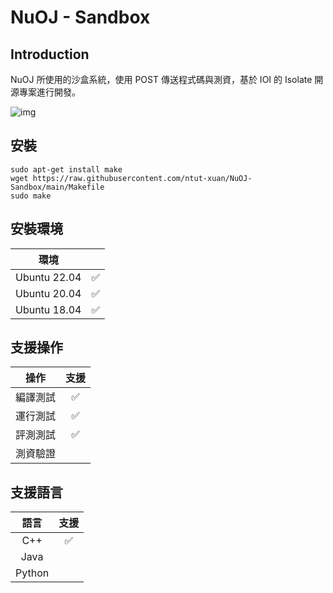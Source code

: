 # NuOJ - Sandbox

## Introduction

NuOJ 所使用的沙盒系統，使用 POST 傳送程式碼與測資，基於 IOI 的 Isolate 開源專案進行開發。

![img](https://camo.githubusercontent.com/d17ced33372b5d685500dcf5c8ece597ef15fd805aa1f0b767ebc6042307824b/68747470733a2f2f692e696d6775722e636f6d2f59487457364b6a2e706e67)





## 安裝

```
sudo apt-get install make
wget https://raw.githubusercontent.com/ntut-xuan/NuOJ-Sandbox/main/Makefile
sudo make
```



## 安裝環境

|     環境     |      |
| :----------: | :--: |
| Ubuntu 22.04 |  ✅   |
| Ubuntu 20.04 |  ✅   |
| Ubuntu 18.04 |  ✅   |


## 支援操作

|   操作   | 支援 |
| :------: | :--: |
| 編譯測試 |  ✅   |
| 運行測試 |  ✅   |
| 評測測試 |  ✅   |
| 測資驗證 |      |



## 支援語言

|  語言  | 支援 |
| :----: | :--: |
|  C++   |  ✅   |
|  Java  |      |
| Python |      |
